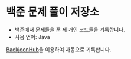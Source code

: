 # 백준 문제 풀이 저장소
- 백준에서 문제들을 푼 제 개인 코드들을 기록합니다.
- 사용 언어: Java

[BaekjoonHub](https://github.com/BaekjoonHub/BaekjoonHub)을 이용하여 자동으로 기록합니다. 
